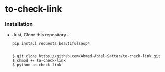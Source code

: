 # to-check-link
### Installation

- Just, Clone this repository -
  ```
  pip install requests beautifulsoup4

  
  $ git clone https://github.com/Ahmed-Abdel-Sattar/to-check-link.git
  $ chmod +x to-check-link
  $ python to-check-link
  ```



